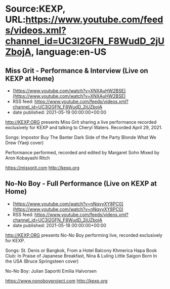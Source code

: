 # Source:KEXP, URL:https://www.youtube.com/feeds/videos.xml?channel_id=UC3I2GFN_F8WudD_2jUZbojA, language:en-US

## Miss Grit - Performance & Interview (Live on KEXP at Home)
 - [https://www.youtube.com/watch?v=XNXAuHW2BSE](https://www.youtube.com/watch?v=XNXAuHW2BSE)
 - RSS feed: https://www.youtube.com/feeds/videos.xml?channel_id=UC3I2GFN_F8WudD_2jUZbojA
 - date published: 2021-05-19 00:00:00+00:00

http://KEXP.ORG presents Miss Grit sharing a live performance recorded exclusively for KEXP and talking to Cheryl Waters. Recorded April 29, 2021.

Songs:
Impostor
Buy The Banter
Dark Side of the Party
Blonde
What We Drew (Yaeji cover)

Performance performed, recorded and edited by Margaret Sohn
Mixed by Aron Kobayashi Ritch

https://missgrit.com
http://kexp.org

## No-No Boy - Full Performance (Live on KEXP at Home)
 - [https://www.youtube.com/watch?v=nNqyyXY8PC0](https://www.youtube.com/watch?v=nNqyyXY8PC0)
 - RSS feed: https://www.youtube.com/feeds/videos.xml?channel_id=UC3I2GFN_F8WudD_2jUZbojA
 - date published: 2021-05-18 00:00:00+00:00

http://KEXP.ORG presents No-No Boy performing live, recorded exclusively for KEXP.

Songs:
St. Denis or Bangkok, From a Hotel Balcony
Khmerica
Hapa Book Club: In Praise of Japanese Breakfast, Nina & Luling
Little Saigon
Born In the USA (Bruce Springsteen cover)

No-No Boy:
Julian Saporiti
Emilia Halvorsen

https://www.nonoboyproject.com
http://kexp.org

